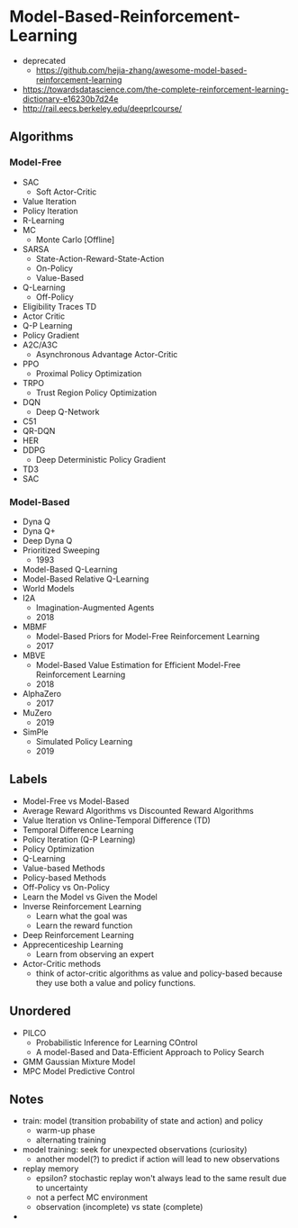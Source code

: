 # Model-Based-Reinforcement-Learning

- deprecated
  - https://github.com/hejia-zhang/awesome-model-based-reinforcement-learning
- https://towardsdatascience.com/the-complete-reinforcement-learning-dictionary-e16230b7d24e
- http://rail.eecs.berkeley.edu/deeprlcourse/

## Algorithms

### Model-Free

- SAC
  - Soft Actor-Critic
- Value Iteration
- Policy Iteration
- R-Learning
- MC
  - Monte Carlo [Offline]
- SARSA
  - State-Action-Reward-State-Action
  - On-Policy
  - Value-Based
- Q-Learning
  - Off-Policy
- Eligibility Traces TD
- Actor Critic
- Q-P Learning
- Policy Gradient
- A2C/A3C
  - Asynchronous Advantage Actor-Critic
- PPO
  - Proximal Policy Optimization
- TRPO
  - Trust Region Policy Optimization
- DQN
  - Deep Q-Network
- C51
- QR-DQN
- HER
- DDPG
  - Deep Deterministic Policy Gradient
- TD3
- SAC

### Model-Based

- Dyna Q
- Dyna Q+
- Deep Dyna Q
- Prioritized Sweeping
  - 1993
- Model-Based Q-Learning
- Model-Based Relative Q-Learning
- World Models
- I2A
  - Imagination-Augmented Agents
  - 2018
- MBMF
  - Model-Based Priors for Model-Free Reinforcement Learning
  - 2017
- MBVE
  - Model-Based Value Estimation for Efficient Model-Free Reinforcement Learning
  - 2018
- AlphaZero
  - 2017
- MuZero
  - 2019
- SimPle
  - Simulated Policy Learning
  - 2019

## Labels

- Model-Free vs Model-Based
- Average Reward Algorithms vs Discounted Reward Algorithms
- Value Iteration vs Online-Temporal Difference (TD)
- Temporal Difference Learning
- Policy Iteration (Q-P Learning)
- Policy Optimization
- Q-Learning
- Value-based Methods
- Policy-based Methods
- Off-Policy vs On-Policy
- Learn the Model vs Given the Model
- Inverse Reinforcement Learning
  - Learn what the goal was
  - Learn the reward function
- Deep Reinforcement Learning
- Apprecenticeship Learning
  - Learn from observing an expert
- Actor-Critic methods
  - think of actor-critic algorithms as value and policy-based because they use both a value and policy functions.


## Unordered

- PILCO
  - Probabilistic Inference for Learning COntrol
  - A model-Based and Data-Efficient Approach to Policy Search
- GMM Gaussian Mixture Model
- MPC Model Predictive Control


## Notes

- train: model (transition probability of state and action) and policy
  - warm-up phase
  - alternating training
- model training: seek for unexpected observations (curiosity)
  - another model(?) to predict if action will lead to new observations
- replay memory
  - epsilon? stochastic replay won't always lead to the same result due to uncertainty
  - not a perfect MC environment
  - observation (incomplete) vs state (complete)
- 